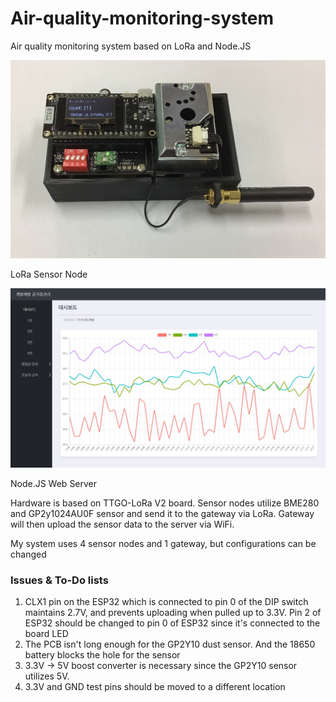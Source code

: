 # Air-quality-monitoring-system
Air quality monitoring system based on LoRa and Node.JS

<!-- ![LoRa_modules](Pictures/V2_sensor.jpg | width=400) -->
<img src="./Pictures/V2_sensor.jpg" width=600px>

LoRa Sensor Node

<img src="./Pictures/V2_Server.jpg" width=600px>

Node.JS Web Server

Hardware is based on TTGO-LoRa V2 board. Sensor nodes utilize BME280 and GP2y1024AU0F sensor and send it to the gateway via LoRa. Gateway will then upload the sensor data to the server via WiFi.

My system uses 4 sensor nodes and 1 gateway, but configurations can be changed

### Issues & To-Do lists
1. CLX1 pin on the ESP32 which is connected to pin 0 of the DIP switch maintains 2.7V, and prevents uploading when pulled up to 3.3V. Pin 2 of ESP32 should be changed to pin 0 of ESP32 since it's connected to the board LED
1. The PCB isn't long enough for the GP2Y10 dust sensor. And the 18650 battery blocks the hole for the sensor
1. 3.3V -> 5V boost converter is necessary since the GP2Y10 sensor utilizes 5V.
1. 3.3V and GND test pins should be moved to a different location
